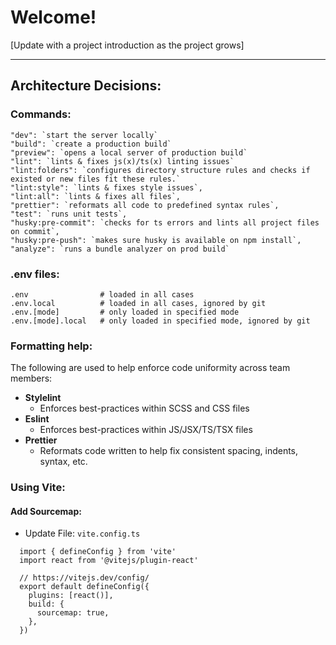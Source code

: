 # Welcome!
[Update with a project introduction as the project grows]

---

## Architecture Decisions:

### Commands:
```
"dev": `start the server locally`
"build": `create a production build`
"preview": `opens a local server of production build`
"lint": `lints & fixes js(x)/ts(x) linting issues`
"lint:folders": `configures directory structure rules and checks if existed or new files fit these rules.`
"lint:style": `lints & fixes style issues`,
"lint:all": `lints & fixes all files`,
"prettier": `reformats all code to predefined syntax rules`,
"test": `runs unit tests`,
"husky:pre-commit": `checks for ts errors and lints all project files on commit`,
"husky:pre-push": `makes sure husky is available on npm install`,
"analyze": `runs a bundle analyzer on prod build`
```

### .env files:
```
.env                # loaded in all cases
.env.local          # loaded in all cases, ignored by git
.env.[mode]         # only loaded in specified mode
.env.[mode].local   # only loaded in specified mode, ignored by git
```

### Formatting help:

The following are used to help enforce code uniformity across team members: 
- **Stylelint**
  - Enforces best-practices within SCSS and CSS files
- **Eslint**
    - Enforces best-practices within JS/JSX/TS/TSX files
- **Prettier**
    - Reformats code written to help fix consistent spacing, indents, syntax, etc.

### Using Vite:

#### Add Sourcemap:

- Update File: `vite.config.ts`

```
  import { defineConfig } from 'vite'
  import react from '@vitejs/plugin-react'
  
  // https://vitejs.dev/config/
  export default defineConfig({
    plugins: [react()],
    build: {
      sourcemap: true,
    },
  })
```
